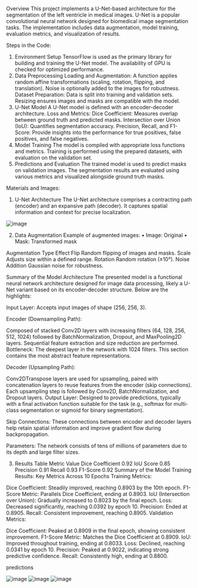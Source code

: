 Overview
This project implements a U-Net-based architecture for the segmentation of the left ventricle in medical images.
U-Net is a popular convolutional neural network designed for biomedical image segmentation tasks. 
The implementation includes data augmentation, model training, evaluation metrics, and visualization of results.

Steps in the Code:
1. Environment Setup
TensorFlow is used as the primary library for building and training the U-Net model.
The availability of GPU is checked for optimized performance.
2. Data Preprocessing
Loading and Augmentation:
A function applies random affine transformations (scaling, rotation, flipping, and translation).
Noise is optionally added to the images for robustness.
Dataset Preparation:
Data is split into training and validation sets.
Resizing ensures images and masks are compatible with the model.
3. U-Net Model
A U-Net model is defined with an encoder-decoder architecture.
Loss and Metrics:
Dice Coefficient: Measures overlap between ground truth and predicted masks.
Intersection over Union (IoU): Quantifies segmentation accuracy.
Precision, Recall, and F1-Score: Provide insights into the performance for true positives, false positives, and false negatives.
4. Model Training
The model is compiled with appropriate loss functions and metrics.
Training is performed using the prepared datasets, with evaluation on the validation set.
5. Predictions and Evaluation
The trained model is used to predict masks on validation images.
The segmentation results are evaluated using various metrics and visualized alongside ground truth masks.

Materials and Images:
1. U-Net Architecture
The U-Net architecture comprises a contracting path (encoder) and an expansive path (decoder).
It captures spatial information and context for precise localization.

![image](https://github.com/user-attachments/assets/f6175536-489c-4cee-8190-6d48565ca38a)

2. Data Augmentation
Example of augmented images:
•	Image: Original
•	Mask: Transformed mask


Augmentation Type	Effect
Flip	Random flipping of images and masks.
Scale	Adjusts size within a defined range.
Rotation	Random rotation (±10°).
Noise Addition	Gaussian noise for robustness.

Summary of the Model Architecture
The presented model is a functional neural network architecture designed for image data processing, likely a U-Net variant based on its encoder-decoder structure. Below are the highlights:

Input Layer: Accepts input images of shape (256, 256, 3).

Encoder (Downsampling Path):

Composed of stacked Conv2D layers with increasing filters (64, 128, 256, 512, 1024) followed by BatchNormalization, Dropout, and MaxPooling2D layers.
Sequential feature extraction and size reduction are performed.
Bottleneck: The deepest layer in the network with 1024 filters. This section contains the most abstract feature representations.

Decoder (Upsampling Path):

Conv2DTranspose layers are used for upsampling, paired with concatenation layers to reuse features from the encoder (skip connections).
Each upsampling step is followed by Conv2D, BatchNormalization, and Dropout layers.
Output Layer: Designed to provide predictions, typically with a final activation function suitable for the task (e.g., softmax for multi-class segmentation or sigmoid for binary segmentation).

Skip Connections: These connections between encoder and decoder layers help retain spatial information and improve gradient flow during backpropagation.

Parameters: The network consists of tens of millions of parameters due to its depth and large filter sizes.



3. Results Table
Metric	Value
Dice Coefficient	0.92
IoU Score	0.85
Precision	0.91
Recall	0.93
F1-Score	0.92
Summary of the Model Training Results:
Key Metrics Across 10 Epochs
Training Metrics:

Dice Coefficient: Steadily improved, reaching 0.8903 by the 10th epoch.
F1-Score Metric: Parallels Dice Coefficient, ending at 0.8903.
IoU (Intersection over Union): Gradually increased to 0.8023 by the final epoch.
Loss: Decreased significantly, reaching 0.0392 by epoch 10.
Precision: Ended at 0.8905.
Recall: Consistent improvement, reaching 0.8905.
Validation Metrics:

Dice Coefficient: Peaked at 0.8909 in the final epoch, showing consistent improvement.
F1-Score Metric: Matches the Dice Coefficient at 0.8909.
IoU: Improved throughout training, ending at 0.8033.
Loss: Declined, reaching 0.0341 by epoch 10.
Precision: Peaked at 0.9022, indicating strong predictive confidence.
Recall: Consistently high, ending at 0.8800.

predictions 

![image](https://github.com/user-attachments/assets/8d38ab7b-3548-474e-903b-1c6a22a681b6)
![image](https://github.com/user-attachments/assets/5d4b2c48-869a-4cd2-ba0b-26e3b35ad715)
![image](https://github.com/user-attachments/assets/df8241ab-6b7a-4070-a9e7-93cd1848c234)





